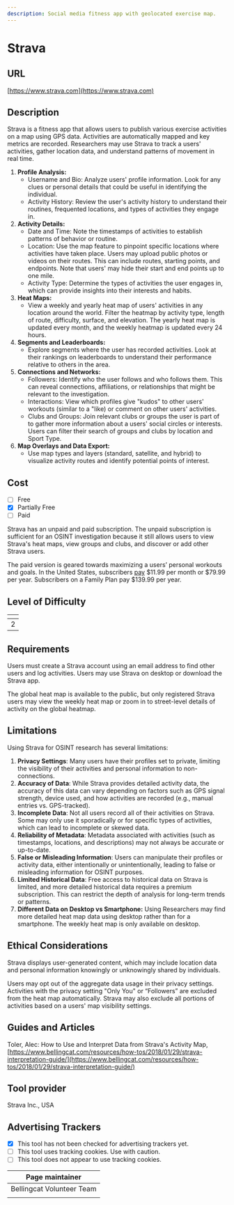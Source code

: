 ```yaml
---
description: Social media fitness app with geolocated exercise map.
---
```


# Strava

## URL

[https://www.strava.com](https://www.strava.com)

## Description

Strava is a fitness app that allows users to publish various exercise activities on a map using GPS data. Activities are automatically mapped and key metrics are recorded. Researchers may use Strava to track a users' activities, gather location data, and understand patterns of movement in real time.&#x20;

1. **Profile Analysis:**
   * Username and Bio: Analyze users' profile information. Look for any clues or personal details that could be useful in identifying the individual.
   * Activity History: Review the user's activity history to understand their routines, frequented locations, and types of activities they engage in.
2. **Activity Details:**
   * Date and Time: Note the timestamps of activities to establish patterns of behavior or routine.
   * Location: Use the map feature to pinpoint specific locations where activities have taken place. Users may upload public photos or videos on their routes. This can include routes, starting points, and endpoints. Note that users' may hide their start and end points up to one mile.
   * Activity Type: Determine the types of activities the user engages in, which can provide insights into their interests and habits.
3. **Heat Maps:**
   * View a weekly and yearly heat map of users' activities in any location around the world. Filter the heatmap by activity type, length of route, difficulty, surface, and elevation. The yearly heat map is updated every month, and the weekly heatmap is updated every 24 hours.
4. **Segments and Leaderboards:**
   * Explore segments where the user has recorded activities. Look at their rankings on leaderboards to understand their performance relative to others in the area.&#x20;
5. **Connections and Networks:**
   * Followers: Identify who the user follows and who follows them. This can reveal connections, affiliations, or relationships that might be relevant to the investigation.
   * Interactions: View which profiles give "kudos" to other users' workouts (similar to a "like) or comment on other users' activities.
   * Clubs and Groups: Join relevant clubs or groups the user is part of to gather more information about a users' social circles or interests. Users can filter their search of groups and clubs by location and Sport Type.
6. **Map Overlays and Data Export:**
   * Use map types and layers (standard, satellite, and hybrid) to visualize activity routes and identify potential points of interest.

## Cost

* [ ] Free
* [x] Partially Free
* [ ] Paid

Strava has an unpaid and paid subscription. The unpaid subscription is sufficient for an OSINT investigation because it still allows users to view Strava's heat maps, view groups and clubs, and discover or add other Strava users.&#x20;

The paid version is geared towards maximizing a users’ personal workouts and goals. In the United States, subscribers [pay](https://www.strava.com/pricing) $11.99 per month or $79.99 per year. Subscribers on a Family Plan pay $139.99 per year.

## Level of Difficulty

<table><thead><tr><th data-type="rating" data-max="5"></th></tr></thead><tbody><tr><td>2</td></tr></tbody></table>

## Requirements

Users must create a Strava account using an email address to find other users and log activities. Users may use Strava on desktop or download the Strava app.&#x20;

The global heat map is available to the public, but only registered Strava users may view the weekly heat map or zoom in to street-level details of activity on the global heatmap.

## Limitations

Using Strava for OSINT research has several limitations:

1. **Privacy Settings**: Many users have their profiles set to private, limiting the visibility of their activities and personal information to non-connections.
2. **Accuracy of Data**: While Strava provides detailed activity data, the accuracy of this data can vary depending on factors such as GPS signal strength, device used, and how activities are recorded (e.g., manual entries vs. GPS-tracked).
3. **Incomplete Data**: Not all users record all of their activities on Strava. Some may only use it sporadically or for specific types of activities, which can lead to incomplete or skewed data.
4. **Reliability of Metadata**: Metadata associated with activities (such as timestamps, locations, and descriptions) may not always be accurate or up-to-date.
5. **False or Misleading Information**: Users can manipulate their profiles or activity data, either intentionally or unintentionally, leading to false or misleading information for OSINT purposes.
6. **Limited Historical Data**: Free access to historical data on Strava is limited, and more detailed historical data requires a premium subscription. This can restrict the depth of analysis for long-term trends or patterns.
7. **Different Data on Desktop vs Smartphone:** Using Researchers may find more detailed heat map data using desktop rather than for a smartphone. The weekly heat map is only available on desktop.

## Ethical Considerations

Strava displays user-generated content, which may include location data and personal information knowingly or unknowingly shared by individuals.&#x20;

Users may opt out of the aggregate data usage in their privacy settings. Activities with the privacy setting "Only You" or “Followers” are excluded from the heat map automatically. Strava may also exclude all portions of activities based on a users' map visibility settings.

## Guides and Articles

Toler, Alec: How to Use and Interpret Data from Strava's Activity Map, [https://www.bellingcat.com/resources/how-tos/2018/01/29/strava-interpretation-guide/](https://www.bellingcat.com/resources/how-tos/2018/01/29/strava-interpretation-guide/)

## Tool provider

Strava Inc., USA

## Advertising Trackers

* [x] This tool has not been checked for advertising trackers yet.
* [ ] This tool uses tracking cookies. Use with caution.
* [ ] This tool does not appear to use tracking cookies.

| Page maintainer           |
| ------------------------- |
| Bellingcat Volunteer Team |
|                           |
